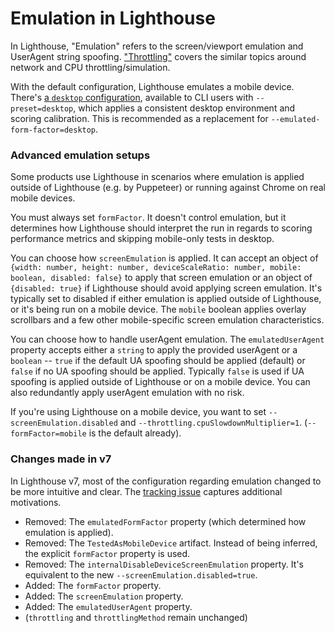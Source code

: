 
# Emulation in Lighthouse

In Lighthouse, "Emulation" refers to the screen/viewport emulation and UserAgent string spoofing.
["Throttling"](./throttling.md) covers the similar topics around network and CPU throttling/simulation.

With the default configuration, Lighthouse emulates a mobile device. There's [a `desktop` configuration](../lighthouse-core/config/desktop-config.js), available to CLI users with `--preset=desktop`, which applies a consistent desktop environment and scoring calibration. This is recommended as a replacement for `--emulated-form-factor=desktop`.

### Advanced emulation setups

Some products use Lighthouse in scenarios where emulation is applied outside of Lighthouse (e.g. by Puppeteer) or running against Chrome on real mobile devices.

You must always set `formFactor`. It doesn't control emulation, but it determines how Lighthouse should interpret the run in regards to scoring performance metrics and skipping mobile-only tests in desktop.

You can choose how `screenEmulation` is applied. It can accept an object of `{width: number, height: number, deviceScaleRatio: number, mobile: boolean, disabled: false}` to apply that screen emulation or an object of `{disabled: true}` if Lighthouse should avoid applying screen emulation. It's typically set to disabled if either emulation is applied outside of Lighthouse, or it's being run on a mobile device. The `mobile` boolean applies overlay scrollbars and a few other mobile-specific screen emulation characteristics.

You can choose how to handle userAgent emulation. The `emulatedUserAgent` property accepts either a `string` to apply the provided userAgent or a `boolean` -- `true` if the default UA spoofing should be applied (default) or `false` if no UA spoofing should be applied. Typically `false` is used if UA spoofing is applied outside of Lighthouse or on a mobile device. You can also redundantly apply userAgent emulation with no risk.

If you're using Lighthouse on a mobile device, you want to set `--screenEmulation.disabled` and `--throttling.cpuSlowdownMultiplier=1`. (`--formFactor=mobile` is the default already).

### Changes made in v7

In Lighthouse v7, most of the configuration regarding emulation changed to be more intuitive and clear. The [tracking issue](https://github.com/GoogleChrome/lighthouse/issues/10910
) captures additional motivations.

* Removed: The `emulatedFormFactor` property (which determined how emulation is applied).
* Removed: The `TestedAsMobileDevice` artifact. Instead of being inferred, the explicit `formFactor` property is used.
* Removed: The `internalDisableDeviceScreenEmulation` property. It's equivalent to the new `--screenEmulation.disabled=true`.
* Added: The `formFactor` property.
* Added: The `screenEmulation` property.
* Added: The `emulatedUserAgent` property.
* (`throttling` and `throttlingMethod` remain unchanged)
